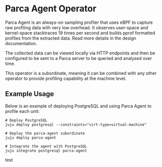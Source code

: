 # Parca Agent Operator

Parca Agent is an always-on sampling profiler that uses eBPF to capture raw profiling data with
very low overhead. It observes user-space and kernel-space stacktraces 19 times per second and
builds pprof formatted profiles from the extracted data. Read more details in the design
documentation.

The collected data can be viewed locally via HTTP endpoints and then be configured to be sent to a
Parca server to be queried and analysed over time.

This operator is a subordinate, meaning it can be combined with any other operator to provide
profiling capability at the machine level.

## Example Usage

Below is an example of deploying PostgreSQL and using Parca Agent to profile each unit:

```shell
# Deploy PostgreSQL
juju deploy postgresql --constraints="virt-type=virtual-machine"

# Deploy the parca-agent subordinate
juju deploy parca-agent

# Integrate the agent with PostgreSQL
juju integrate postgresql parca-agent
```
test
